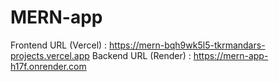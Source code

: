 # MERN-app

Frontend URL (Vercel) : https://mern-bqh9wk5l5-tkrmandars-projects.vercel.app
Backend URL (Render) : https://mern-app-h17f.onrender.com
